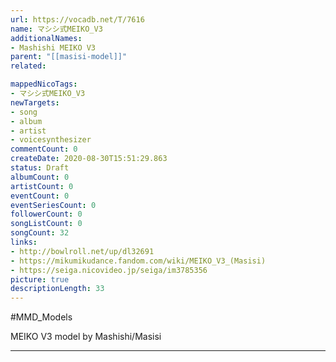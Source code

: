 ```yaml
---
url: https://vocadb.net/T/7616
name: マシシ式MEIKO_V3
additionalNames: 
- Mashishi MEIKO V3
parent: "[[masisi-model]]"
related:

mappedNicoTags:
- マシシ式MEIKO_V3
newTargets:
- song
- album
- artist
- voicesynthesizer
commentCount: 0
createDate: 2020-08-30T15:51:29.863
status: Draft
albumCount: 0
artistCount: 0
eventCount: 0
eventSeriesCount: 0
followerCount: 0
songListCount: 0
songCount: 32
links: 
- http://bowlroll.net/up/dl32691
- https://mikumikudance.fandom.com/wiki/MEIKO_V3_(Masisi)
- https://seiga.nicovideo.jp/seiga/im3785356
picture: true
descriptionLength: 33
---
```


#MMD_Models

MEIKO V3 model by Mashishi/Masisi

---

